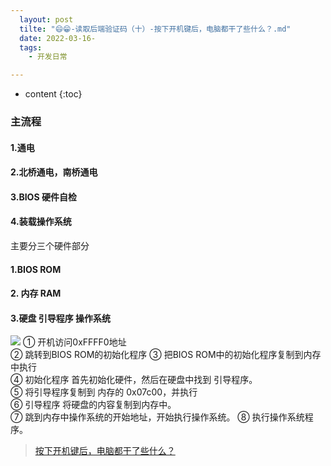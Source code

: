 ```yaml
---
  layout: post
  tilte: "😄😁-读取后端验证码（十）-按下开机键后，电脑都干了些什么？.md"
  date: 2022-03-16-
  tags: 
    - 开发日常

---
```



* content
{:toc}


### 主流程
#### 1.通电
#### 2.北桥通电，南桥通电
#### 3.BIOS 硬件自检
#### 4.装载操作系统

主要分三个硬件部分 
#### 1.BIOS ROM
#### 2. 内存 RAM
#### 3.硬盘 引导程序 操作系统

![](https://upload-images.jianshu.io/upload_images/15312191-595c00206dcd3664.png?imageMogr2/auto-orient/strip%7CimageView2/2/w/1240)
① 开机访问0xFFFF0地址   
② 跳转到BIOS ROM的初始化程序
③ 把BIOS ROM中的初始化程序复制到内存中执行        
④ 初始化程序 首先初始化硬件，然后在硬盘中找到 引导程序。        
⑤ 将引导程序复制到 内存的 0x07c00，并执行        
⑥ 引导程序 将硬盘的内容复制到内存中。        
⑦ 跳到内存中操作系统的开始地址，开始执行操作系统。
⑧ 执行操作系统程序。
> [按下开机键后，电脑都干了些什么？](https://www.zhihu.com/question/22364502)
